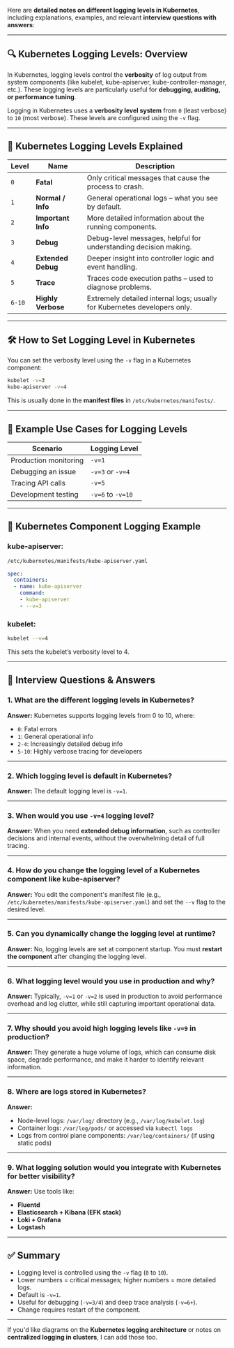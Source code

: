 Here are **detailed notes on different logging levels in Kubernetes**, including explanations, examples, and relevant **interview questions with answers**:

---

## 🔍 **Kubernetes Logging Levels: Overview**

In Kubernetes, logging levels control the **verbosity** of log output from system components (like kubelet, kube-apiserver, kube-controller-manager, etc.). These logging levels are particularly useful for **debugging, auditing, or performance tuning**.

Logging in Kubernetes uses a **verbosity level system** from `0` (least verbose) to `10` (most verbose). These levels are configured using the `-v` flag.

---

## 📘 **Kubernetes Logging Levels Explained**

| Level  | Name               | Description                                                               |
| ------ | ------------------ | ------------------------------------------------------------------------- |
| `0`    | **Fatal**          | Only critical messages that cause the process to crash.                   |
| `1`    | **Normal / Info**  | General operational logs – what you see by default.                       |
| `2`    | **Important Info** | More detailed information about the running components.                   |
| `3`    | **Debug**          | Debug-level messages, helpful for understanding decision making.          |
| `4`    | **Extended Debug** | Deeper insight into controller logic and event handling.                  |
| `5`    | **Trace**          | Traces code execution paths – used to diagnose problems.                  |
| `6-10` | **Highly Verbose** | Extremely detailed internal logs; usually for Kubernetes developers only. |

---

## 🛠️ **How to Set Logging Level in Kubernetes**

You can set the verbosity level using the `-v` flag in a Kubernetes component:

```bash
kubelet -v=3
kube-apiserver -v=4
```

This is usually done in the **manifest files** in `/etc/kubernetes/manifests/`.

---

## 🎯 **Example Use Cases for Logging Levels**

| Scenario              | Logging Level     |
| --------------------- | ----------------- |
| Production monitoring | `-v=1`            |
| Debugging an issue    | `-v=3` or `-v=4`  |
| Tracing API calls     | `-v=5`            |
| Development testing   | `-v=6` to `-v=10` |

---

## 📂 **Kubernetes Component Logging Example**

### kube-apiserver:

```bash
/etc/kubernetes/manifests/kube-apiserver.yaml
```

```yaml
spec:
  containers:
  - name: kube-apiserver
    command:
    - kube-apiserver
    - --v=3
```

### kubelet:

```bash
kubelet --v=4
```

This sets the kubelet’s verbosity level to 4.

---

## 🧠 **Interview Questions & Answers**

### 1. **What are the different logging levels in Kubernetes?**

**Answer:** Kubernetes supports logging levels from 0 to 10, where:

* `0`: Fatal errors
* `1`: General operational info
* `2-4`: Increasingly detailed debug info
* `5-10`: Highly verbose tracing for developers

---

### 2. **Which logging level is default in Kubernetes?**

**Answer:** The default logging level is `-v=1`.

---

### 3. **When would you use `-v=4` logging level?**

**Answer:** When you need **extended debug information**, such as controller decisions and internal events, without the overwhelming detail of full tracing.

---

### 4. **How do you change the logging level of a Kubernetes component like kube-apiserver?**

**Answer:** You edit the component's manifest file (e.g., `/etc/kubernetes/manifests/kube-apiserver.yaml`) and set the `--v` flag to the desired level.

---

### 5. **Can you dynamically change the logging level at runtime?**

**Answer:** No, logging levels are set at component startup. You must **restart the component** after changing the logging level.

---

### 6. **What logging level would you use in production and why?**

**Answer:** Typically, `-v=1` or `-v=2` is used in production to avoid performance overhead and log clutter, while still capturing important operational data.

---

### 7. **Why should you avoid high logging levels like `-v=9` in production?**

**Answer:** They generate a huge volume of logs, which can consume disk space, degrade performance, and make it harder to identify relevant information.

---

### 8. **Where are logs stored in Kubernetes?**

**Answer:**

* Node-level logs: `/var/log/` directory (e.g., `/var/log/kubelet.log`)
* Container logs: `/var/log/pods/` or accessed via `kubectl logs`
* Logs from control plane components: `/var/log/containers/` (if using static pods)

---

### 9. **What logging solution would you integrate with Kubernetes for better visibility?**

**Answer:** Use tools like:

* **Fluentd**
* **Elasticsearch + Kibana (EFK stack)**
* **Loki + Grafana**
* **Logstash**

---

## ✅ Summary

* Logging level is controlled using the `-v` flag (`0` to `10`).
* Lower numbers = critical messages; higher numbers = more detailed logs.
* Default is `-v=1`.
* Useful for debugging (`-v=3/4`) and deep trace analysis (`-v=6+`).
* Change requires restart of the component.

---

If you'd like diagrams on the **Kubernetes logging architecture** or notes on **centralized logging in clusters**, I can add those too.
